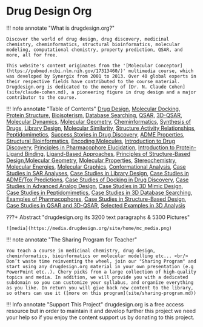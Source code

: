 
# Drug Design Org

!!! note annotate "What is drugdesign.org?"

    Discover the world of drug design, drug discovery, medicinal chemistry, cheminformatics, structural bioinformatics, molecular modeling, computational chemistry, property prediction, QSAR, and more, all for free.

    This website's content originates from the '[Molecular Conceptor](https://pubmed.ncbi.nlm.nih.gov/17313460/)' multimedia course, which was developed by Synergix from 2001 to 2013. Over 40 global experts in their respective fields have contributed to the course material. Drugdesign.org is dedicated to the memory of [Dr. N. Claude Cohen](site/claude-cohen.md), a pioneering figure in drug design and a major contributor to the course.

!!! Info annotate "Table of Contents"
    [Drug Design](chapters/drug-design.md), [Molecular Docking](chapters/molecular-docking.md), [Protein Structure](chapters/protein-structure.md), [Bioisoterism](chapters/bioisosterism.md), [Database Searching](chapters/3d-database-searching.md), [QSAR](chapters/qsar.md), [3D-QSAR](chapters/3d-qsar.md), [Molecular Dynamics](chapters/molecular-dynamics.md), [Molecular Geometry](chapters/molecular-geometry.md), [Cheminformatics](chapters/cheminformatics.md), [Synthesis of Drugs](chapters/synthesis-of-drugs.md), [Library Design](chapters/library-design.md), [Molecular Similarity](chapters/molecular-similarity.md), [Structure Activity Relationships](chapters/structure-activity-relationships.md), [Peptidomimetics](chapters/peptidomimetics.md), [Success Stories in Drug Discovery](chapters/success-stories-in-drug-discovery.md), [ADME Properties](chapters/adme-properties.md), [Structural Bioinformatics](chapters/structural-bioinformatics.md), [Encoding Molecules](chapters/encoding-molecules.md), [Introduction to Drug Discovery](chapters/drug-discovery.md), [Principles in Pharmacophore Elucidation](chapters/pharmacophore-elucidation.md), [Introduction to Protein-Ligand Binding](chapters/protein-ligand-binding.md), [Ligand-Based Approaches](chapters/ligand-based-approaches.md), [Principles of Structure-Based Design](chapters/structure-based-design.md),[Molecular Geometry](chapters/molecular-geometry.md), [Molecular Properties](chapters/molecular-properties.md), [Stereochemistry](chapters/stereochemistry.md), [Molecular Energies](chapters/molecular-energies.md), [Molecular Graphics](chapters/molecular-graphics.md), [Conformational Analysis](chapters/conformational-analysis.md),  [Case Studies in SAR Analyses](chapters/structure-activity-relationships-case-studies.md), [Case Studies in Library Design](chapters/library-design-case-studies.md), [Case Studies in ADME/Tox Predictions](chapters/adme-case-studies.md), [Case Studies of Docking in Drug Discovery](chapters/molecular-docking-case-studies.md), [Case Studies in Advanced Analog Design](chapters/analog-design-case-studies.md), [Case Studies in 3D Mimic Design](chapters/3d-mimic-design-case-studies.md), [Case Studies in Peptidomimetics](chapters/peptidomimetics-case-studies.md), [Case Studies in 3D Database Searching](chapters/3d-database-searching-case-studies.md), [Examples of Pharmacophores](chapters/pharmacophore-examples.md), [Case Studies in Structure-Based Design](chapters/structure-based-design-case-studies.md), [Case Studies in QSAR and 3D-QSAR](chapters/qsar-case-studies.md), [Selected Examples in 3D Analysis](chapters/conformational-analysis-examples.md)    

???+ Abstract "drugdesign.org its 3200 text paragraphs & 5300 Pictures"
 
    ![media](https://media.drugdesign.org/site/home/mc_media.png)


!!! note annotate "The Sharing Program for Teacher"
     
    You teach a course in medicinal chemistry, drug design, cheminformatics, bioinformatics or molecular modelling etc... <br/>
    Don’t waste time reinventing the wheel, join our "Sharing Program" and start using any drugdesign.org material in your own presentation (e.g PowerPoint etc..). Chery picks from a large collection of high-quality topics and media. In addition, we will provide you with a dedicated subdomain so you can customize your syllabus, and organize everything as you like. In return you will give back new content to the library, so others can use it ([more on this program](site/sharing-program.md))

!!! Info annotate "Support This Project"
    drugdesign.org is a free access resource but in order to maintain it and develop further this project we need your help
    so if you enjoy the content support us by donating to this project.







